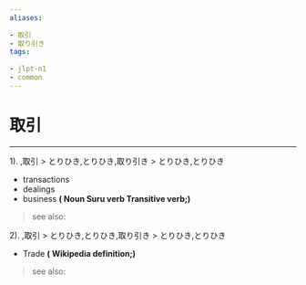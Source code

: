 ```yaml
---
aliases:
    
- 取引
- 取り引き
tags:
    
- jlpt-n1
- common
---
```


# 取引
---
1).
,取引 > とりひき,とりひき,取り引き > とりひき,とりひき

- transactions
- dealings
- business
**( Noun Suru verb Transitive verb;)**
> see also: 
            
2).
,取引 > とりひき,とりひき,取り引き > とりひき,とりひき

- Trade
**( Wikipedia definition;)**
> see also: 
            